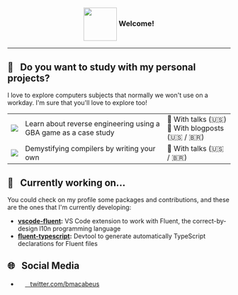 <h3>
  <p align="center"><img align="center" src="https://www.clipartmax.com/png/full/24-246886_eevee-waving-by-kittycateevee-eevee-waving-gif.png" height="75px" /> Welcome!</p>
</h3>

<hr />

## 🧪&nbsp;&nbsp;&nbsp;Do you want to study with my personal projects?

I love to explore computers subjects that normally we won't use on a workday. I'm sure that you'll love to explore too!

<table>
  <tr>
    <td><a href="https://github.com/macabeus/klo-gba.js"><img src="https://github-readme-stats.vercel.app/api/pin/?username=macabeus&repo=klo-gba.js" /></a></td>
    <td>Learn about reverse engineering using a GBA game as a case study</td>
    <td width="30%">
      🎥 With talks (🇺🇸)<br>
      📄 With blogposts (🇺🇸 / 🇧🇷)
    </td>
  </tr>
  <tr>
    <td><a href="https://github.com/macabeus/macro-compiler"><img src="https://github-readme-stats.vercel.app/api/pin/?username=macabeus&repo=macro-compiler" /></a></td>
    <td>Demystifying compilers by writing your own</td>
    <td>
      🎥 With talks (🇺🇸 / 🇧🇷)
    </td>
  </tr>
</table>

## 🔧&nbsp;&nbsp;&nbsp;Currently working on...

You could check on my profile some packages and contributions, and these are the ones that I'm currently developing:

- <strong><a href="https://github.com/macabeus/vscode-fluent">vscode-fluent</a>:</strong> VS Code extension to work with Fluent, the correct-by-design l10n programming language
- <strong><a href="https://github.com/macabeus/fluent-typescript">fluent-typescript</a>:</strong> Devtool to generate automatically TypeScript declarations for Fluent files

## 🌐&nbsp;&nbsp;&nbsp;Social Media

- <a href="https://twitter.com/bmacabeus">
  <img src="https://www.pngkey.com/png/full/2-27646_twitter-logo-png-transparent-background-logo-twitter-png.png" height="16px" />&nbsp;&nbsp;&nbsp;twitter.com/bmacabeus
</a>
